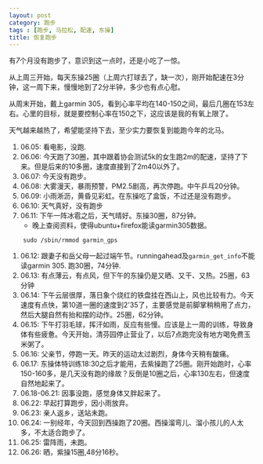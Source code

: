 ```yaml
---
layout: post
category: 跑步
tags : [跑步, 马拉松, 配速, 东操]
title: 恢复跑步
---
```


有*7*个月没有跑步了，意识到这一点时，还是小吃了一惊。

从上周三开始，每天东操25圈（上周六打球去了，缺一次），刚开始配速在3分钟，这一周下来，慢慢地到了2分半钟，多少也有点心慰。

从周末开始，戴上garmin 305，看到心率平均在140-150之间，最后几圈在153左右。心里的目标，就是要控制心率在150之下，这应该是我的有氧上限了。

天气越来越热了，希望能坚持下去，至少实力要恢复到能跑今年的北马。

1. 06.05: 看电影，没跑.
1. 06.06: 今天跑了30圈，其中跟着协会测试5k的女生跑2m的配速，坚持了下来。但是后来的10多圈，速度直接到了2m40以外了。
1. 06.07: 今天没有跑步。
1. 06.08: 大雾漫天，暴雨预警，PM2.5剧高，再次停跑。中午乒乓20分钟。
1. 06.09: 小雨淅沥，黄昏见彩虹。在东操吃了盒饭，不过还是没有跑步。
1. 06.10: 天气真好，没有跑步
1. 06.11: 下午一阵冰雹之后，天气晴好。东操30圈，87分钟。
    * 晚上查阅资料，使得ubuntu+firefox能读garmin305数据。
```
	sudo /sbin/rmmod garmin_gps
```
1. 06.12: 跟妻子和岳父母一起过端午节。runningahead及```garmin_get_info```不能读garmin 305. 跑30圈，74分钟.
1. 06.13: 有点薄云，有点风，但下午的东操仍是又晒、又干、又热。25圈，63分钟
1. 06.14: 下午云层很厚，落日象个烧红的铁盘挂在西山上，风也比较有力。今天速度有点快，第10道一圈的速度到2'35了，主要感觉是前脚掌稍稍用了点力，然后大腿自然有抬和摆的动作。25圈，62分钟。
1. 06.15: 下午打羽毛球，挥汗如雨，反应有些慢。应该是上一周的训练，导致身体有些疲惫。今天开始，清芬园停止营业了，以后7点跑完没有地方喝免费玉米粥了。
1. 06.16: 父亲节，停跑一天。昨天的运动太过剧烈，身体今天稍有酸痛。
1. 06.17: 东操体特训练18:30之后才能用，去紫操跑了25圈。刚开始跑时，心率150-160多，是几天没有跑的缘故？反倒是10圈之后，心率130左右，但速度自然地起来了。
1. 06.18-06.21: 因事没跑，感觉身体又胖起来了。
1. 06.22: 早起打算跑步，因小雨放弃。
1. 06.23: 亲人返乡，送站未跑。
1. 06.24: 一别经年，今天回到西操跑了20圈。西操溜弯儿、溜小孩儿的人太多，不太适合跑步了。
1. 06.25: 雷阵雨，未跑。
1. 06.26: 晒，紫操15圈,48分16秒。

